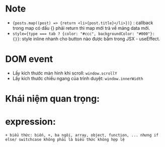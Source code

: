 
# Note
+ `{posts.map((post) => {return <li>{post.title}</li>})}` : callback trong map có dấu {} phải return thì map mới trả về mảng data mới.
+ `style={type === tab ? {color: "#ccc", backgroundColor: "#000"}: {}}`: style inline nhanh cho button nào được bấm trong JSX - useEffect.

# DOM event
+ Lấy kích thước màn hình khi scroll: `window.scrollY`
+ Lấy kích thước chiều ngang của trình duyệt: `window.innerWidth`

# Khái niệm quan trọng: 
# expression: 
    + biểu thức: biến, +, ba ngôi, array, object, function, ... nhưng if else/ switchcase không phải là biểu thức không hợp lệ